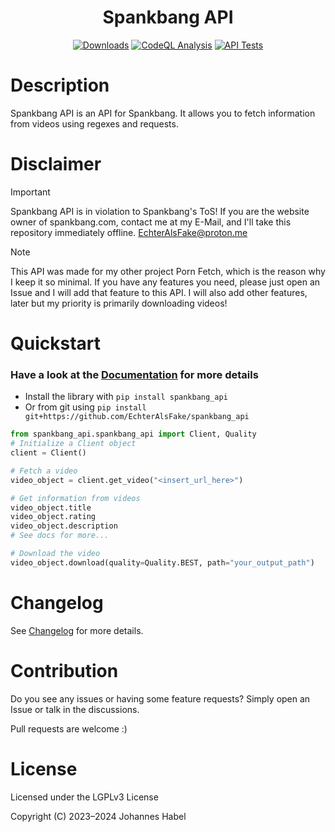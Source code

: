 <h1 align="center">Spankbang API</h1> 

<div align="center">
    <a href="https://pepy.tech/project/spankbang_api"><img src="https://static.pepy.tech/badge/spankbang_api" alt="Downloads"></a>
    <a href="https://github.com/EchterAlsFake/spankbang_api/workflows/"><img src="https://github.com/EchterAlsFake/spankbang_api/workflows/CodeQL/badge.svg" alt="CodeQL Analysis"/></a>
    <a href="https://github.com/EchterAlsFake/spankbang_api/workflows/"><img src="https://github.com/EchterAlsFake/spankbang_api/actions/workflows/tests.yml/badge.svg" alt="API Tests"/></a>
</div>

# Description

Spankbang API is an API for Spankbang. It allows you to fetch information from videos using regexes and requests.

# Disclaimer

> [!IMPORTANT] 
> Spankbang API is in violation to Spankbang's ToS!
> If you are the website owner of spankbang.com, contact me at my E-Mail, and I'll take this repository immediately offline.
> EchterAlsFake@proton.me

> [!NOTE]
> This API was made for my other project Porn Fetch, which is the reason why I keep it so minimal. If you have any features you need, please
> just open an Issue and I will add that feature to this API. I will also add other features, later but my priority is primarily downloading videos!

# Quickstart

### Have a look at the [Documentation](https://github.com/EchterAlsFake/spankbang_api/blob/master/README/Documentation.md) for more details

- Install the library with `pip install spankbang_api`
- Or from git using `pip install git+https://github.com/EchterAlsFake/spankbang_api`


```python
from spankbang_api.spankbang_api import Client, Quality
# Initialize a Client object
client = Client()

# Fetch a video
video_object = client.get_video("<insert_url_here>")

# Get information from videos
video_object.title
video_object.rating
video_object.description
# See docs for more...

# Download the video
video_object.download(quality=Quality.BEST, path="your_output_path")

```


# Changelog
See [Changelog](https://github.com/EchterAlsFake/spankbang_api/blob/master/README/Changelog.md) for more details.

# Contribution
Do you see any issues or having some feature requests? Simply open an Issue or talk
in the discussions.

Pull requests are welcome :) 

# License
Licensed under the LGPLv3 License

Copyright (C) 2023–2024 Johannes Habel

